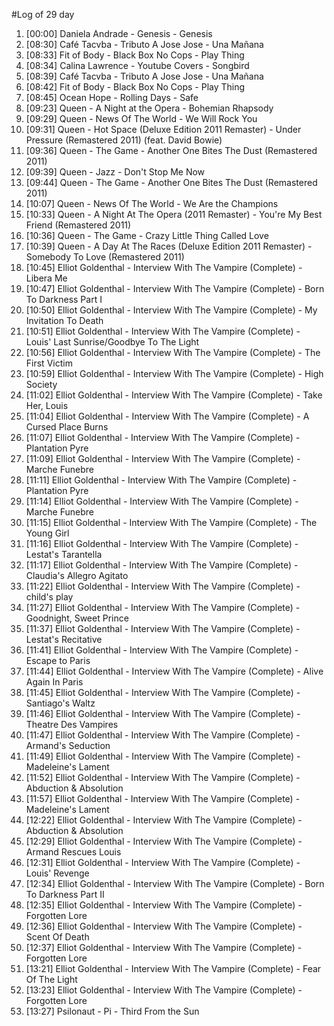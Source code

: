 #Log of 29 day

1. [00:00] Daniela Andrade - Genesis - Genesis
1. [08:30] Café Tacvba - Tributo A Jose Jose - Una Mañana
1. [08:33] Fit of Body - Black Box No Cops - Play Thing
1. [08:34] Calina Lawrence - Youtube Covers - Songbird
1. [08:39] Café Tacvba - Tributo A Jose Jose - Una Mañana
1. [08:42] Fit of Body - Black Box No Cops - Play Thing
1. [08:45] Ocean Hope - Rolling Days - Safe
1. [09:23] Queen - A Night at the Opera - Bohemian Rhapsody
1. [09:29] Queen - News Of The World - We Will Rock You
1. [09:31] Queen - Hot Space (Deluxe Edition 2011 Remaster) - Under Pressure (Remastered 2011) (feat. David Bowie)
1. [09:36] Queen - The Game - Another One Bites The Dust (Remastered 2011)
1. [09:39] Queen - Jazz - Don't Stop Me Now
1. [09:44] Queen - The Game - Another One Bites The Dust (Remastered 2011)
1. [10:07] Queen - News Of The World - We Are the Champions
1. [10:33] Queen - A Night At The Opera (2011 Remaster) - You're My Best Friend (Remastered 2011)
1. [10:36] Queen - The Game - Crazy Little Thing Called Love
1. [10:39] Queen - A Day At The Races (Deluxe Edition 2011 Remaster) - Somebody To Love (Remastered 2011)
1. [10:45] Elliot Goldenthal - Interview With The Vampire (Complete) - Libera Me
1. [10:47] Elliot Goldenthal - Interview With The Vampire (Complete) - Born To Darkness Part I
1. [10:50] Elliot Goldenthal - Interview With The Vampire (Complete) - My Invitation To Death
1. [10:51] Elliot Goldenthal - Interview With The Vampire (Complete) - Louis' Last Sunrise/Goodbye To The Light
1. [10:56] Elliot Goldenthal - Interview With The Vampire (Complete) - The First Victim
1. [10:59] Elliot Goldenthal - Interview With The Vampire (Complete) - High Society
1. [11:02] Elliot Goldenthal - Interview With The Vampire (Complete) - Take Her, Louis
1. [11:04] Elliot Goldenthal - Interview With The Vampire (Complete) - A Cursed Place Burns
1. [11:07] Elliot Goldenthal - Interview With The Vampire (Complete) - Plantation Pyre
1. [11:09] Elliot Goldenthal - Interview With The Vampire (Complete) - Marche Funebre
1. [11:11] Elliot Goldenthal - Interview With The Vampire (Complete) - Plantation Pyre
1. [11:14] Elliot Goldenthal - Interview With The Vampire (Complete) - Marche Funebre
1. [11:15] Elliot Goldenthal - Interview With The Vampire (Complete) - The Young Girl
1. [11:16] Elliot Goldenthal - Interview With The Vampire (Complete) - Lestat's Tarantella
1. [11:17] Elliot Goldenthal - Interview With The Vampire (Complete) - Claudia's Allegro Agitato
1. [11:22] Elliot Goldenthal - Interview With The Vampire (Complete) - child's play
1. [11:27] Elliot Goldenthal - Interview With The Vampire (Complete) - Goodnight, Sweet Prince
1. [11:37] Elliot Goldenthal - Interview With The Vampire (Complete) - Lestat's Recitative
1. [11:41] Elliot Goldenthal - Interview With The Vampire (Complete) - Escape to Paris
1. [11:44] Elliot Goldenthal - Interview With The Vampire (Complete) - Alive Again In Paris
1. [11:45] Elliot Goldenthal - Interview With The Vampire (Complete) - Santiago's Waltz
1. [11:46] Elliot Goldenthal - Interview With The Vampire (Complete) - Theatre Des Vampires
1. [11:47] Elliot Goldenthal - Interview With The Vampire (Complete) - Armand's Seduction
1. [11:49] Elliot Goldenthal - Interview With The Vampire (Complete) - Madeleine's Lament
1. [11:52] Elliot Goldenthal - Interview With The Vampire (Complete) - Abduction & Absolution
1. [11:57] Elliot Goldenthal - Interview With The Vampire (Complete) - Madeleine's Lament
1. [12:22] Elliot Goldenthal - Interview With The Vampire (Complete) - Abduction & Absolution
1. [12:29] Elliot Goldenthal - Interview With The Vampire (Complete) - Armand Rescues Louis
1. [12:31] Elliot Goldenthal - Interview With The Vampire (Complete) - Louis' Revenge
1. [12:34] Elliot Goldenthal - Interview With The Vampire (Complete) - Born To Darkness Part II
1. [12:35] Elliot Goldenthal - Interview With The Vampire (Complete) - Forgotten Lore
1. [12:36] Elliot Goldenthal - Interview With The Vampire (Complete) - Scent Of Death
1. [12:37] Elliot Goldenthal - Interview With The Vampire (Complete) - Forgotten Lore
1. [13:21] Elliot Goldenthal - Interview With The Vampire (Complete) - Fear Of The Light
1. [13:23] Elliot Goldenthal - Interview With The Vampire (Complete) - Forgotten Lore
1. [13:27] Psilonaut - Pi - Third From the Sun
